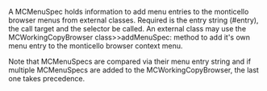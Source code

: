 A MCMenuSpec holds information to add menu entries to the monticello browser menus from external classes.
Required is the entry string (#entry), the call target and the selector be called.
An external class may use the MCWorkingCopyBrowser class>>addMenuSpec: method to add it's own menu entry to the monticello browser context menu.

Note that MCMenuSpecs are compared via their menu entry string and if multiple MCMenuSpecs are added to the MCWorkingCopyBrowser, the last one takes precedence.